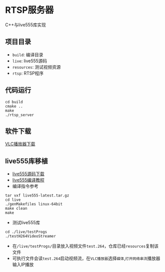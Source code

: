 # RTSP服务器
C++与live555库实现

## 项目目录

- `build`: 编译目录
- `live`: live555源码
- `resources`: 测试视频资源
- `rtsp`: RTSP程序

## 代码运行

```
cd build
cmake ..
make
./rtsp_server
```

## 软件下载
[VLC播放器下载](https://www.videolan.org/vlc/index.zh_CN.html)

## live555库移植

- [live555源码下载](www.live555.com/liveMedia/)
- [live555编译教程](https://juejin.cn/post/7458648750766915603)
- 编译指令参考
```
tar vxf live555-latest.tar.gz
cd live
./genMakefiles linux-64bit
make clean
make
```
- 测试live555库
```
cd ./live/testProgs
./testH264VideoStreamer
```
- 在`/live/testProgs/`目录放入视频文件`test.264`，仓库已经`resources`复制该文件
- 可执行文件会读`test.264`启动视频流，在`VLC播放器`选择`媒体`,`打开网络串流`播放器输入IP播放
